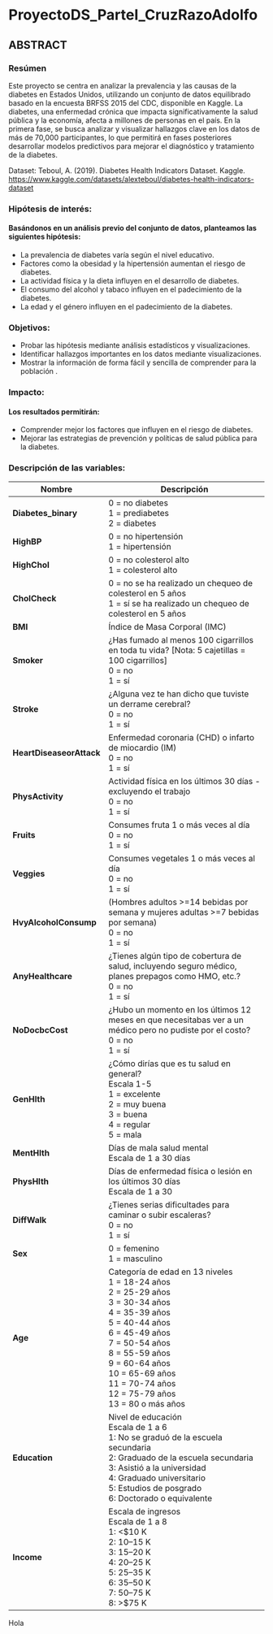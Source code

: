 # ProyectoDS_ParteI_CruzRazoAdolfo
## ABSTRACT

### Resúmen

Este proyecto se centra en analizar la prevalencia y las causas de la diabetes en Estados Unidos, utilizando un conjunto de datos equilibrado basado en la encuesta BRFSS 2015 del CDC, disponible en Kaggle. La diabetes, una enfermedad crónica que impacta significativamente la salud pública y la economía, afecta a millones de personas en el país. En la primera fase, se busca analizar y visualizar hallazgos clave en los datos de más de 70,000 participantes, lo que permitirá en fases posteriores desarrollar modelos predictivos para mejorar el diagnóstico y tratamiento de la diabetes.

Dataset:
    Teboul, A. (2019). Diabetes Health Indicators Dataset. Kaggle. https://www.kaggle.com/datasets/alexteboul/diabetes-health-indicators-dataset



### Hipótesis de interés:
#### Basándonos en un análisis previo del conjunto de datos, planteamos las siguientes hipótesis:
- La prevalencia de diabetes varía según el nivel educativo.
- Factores como la obesidad y la hipertensión aumentan el riesgo de diabetes.
- La actividad física y la dieta influyen en el desarrollo de diabetes.
- El consumo del alcohol y tabaco influyen en el padecimiento de la diabetes.
- La edad y el género influyen en el padecimiento de la diabetes.

### Objetivos:
- Probar las hipótesis mediante análisis estadísticos y visualizaciones.
- Identificar hallazgos importantes en los datos mediante visualizaciones.
- Mostrar la información de forma fácil y sencilla de comprender para la población  .

### Impacto:
#### Los resultados permitirán:
- Comprender mejor los factores que influyen en el riesgo de diabetes.
- Mejorar las estrategias de prevención y políticas de salud pública para la diabetes.



### Descripción de las variables:

| **Nombre**               | **Descripción**                                                                                                                                          |
|--------------------------|----------------------------------------------------------------------------------------------------------------------------------------------------------|
| **Diabetes_binary**       | 0 = no diabetes<br>1 = prediabetes<br>2 = diabetes                                                                                                      |
| **HighBP**                | 0 = no hipertensión<br>1 = hipertensión                                                                                                                 |
| **HighChol**              | 0 = no colesterol alto<br>1 = colesterol alto                                                                                                           |
| **CholCheck**             | 0 = no se ha realizado un chequeo de colesterol en 5 años<br>1 = sí se ha realizado un chequeo de colesterol en 5 años                                  |
| **BMI**                   | Índice de Masa Corporal (IMC)                                                                                                                            |
| **Smoker**                | ¿Has fumado al menos 100 cigarrillos en toda tu vida? [Nota: 5 cajetillas = 100 cigarrillos]<br>0 = no<br>1 = sí                                        |
| **Stroke**                | ¿Alguna vez te han dicho que tuviste un derrame cerebral?<br>0 = no<br>1 = sí                                                                            |
| **HeartDiseaseorAttack**  | Enfermedad coronaria (CHD) o infarto de miocardio (IM)<br>0 = no<br>1 = sí                                                                              |
| **PhysActivity**          | Actividad física en los últimos 30 días - excluyendo el trabajo<br>0 = no<br>1 = sí                                                                      |
| **Fruits**                | Consumes fruta 1 o más veces al día<br>0 = no<br>1 = sí                                                                                                  |
| **Veggies**               | Consumes vegetales 1 o más veces al día<br>0 = no<br>1 = sí                                                                                              |
| **HvyAlcoholConsump**     | (Hombres adultos >=14 bebidas por semana y mujeres adultas >=7 bebidas por semana)<br>0 = no<br>1 = sí                                                  |
| **AnyHealthcare**         | ¿Tienes algún tipo de cobertura de salud, incluyendo seguro médico, planes prepagos como HMO, etc.?<br>0 = no<br>1 = sí                                |
| **NoDocbcCost**           | ¿Hubo un momento en los últimos 12 meses en que necesitabas ver a un médico pero no pudiste por el costo?<br>0 = no<br>1 = sí                           |
| **GenHlth**               | ¿Cómo dirías que es tu salud en general?<br>Escala 1-5<br>1 = excelente<br>2 = muy buena<br>3 = buena<br>4 = regular<br>5 = mala                       |
| **MentHlth**              | Días de mala salud mental<br>Escala de 1 a 30 días                                                                                                       |
| **PhysHlth**              | Días de enfermedad física o lesión en los últimos 30 días<br>Escala de 1 a 30                                                                            |
| **DiffWalk**              | ¿Tienes serias dificultades para caminar o subir escaleras?<br>0 = no<br>1 = sí                                                                         |
| **Sex**                   | 0 = femenino<br>1 = masculino                                                                                                                            |
| **Age**                   | Categoría de edad en 13 niveles<br>1 = 18-24 años<br>2 = 25-29 años<br>3 = 30-34 años<br>4 = 35-39 años<br>5 = 40-44 años<br>6 = 45-49 años<br>7 = 50-54 años<br>8 = 55-59 años<br>9 = 60-64 años<br>10 = 65-69 años<br>11 = 70-74 años<br>12 = 75-79 años<br>13 = 80 o más años |                                                        |
| **Education**             | Nivel de educación<br>Escala de 1 a 6<br>1: No se graduó de la escuela secundaria<br>2: Graduado de la escuela secundaria<br>3: Asistió a la universidad<br>4: Graduado universitario<br>5: Estudios de posgrado<br>6: Doctorado o equivalente |
| **Income**                | Escala de ingresos<br>Escala de 1 a 8<br>1: <$10 K<br>2: $10–$15 K<br>3: $15–$20 K<br>4: $20–$25 K<br>5: $25–$35 K<br>6: $35–$50 K<br>7: $50–$75 K<br>8: >$75 K |

Hola


